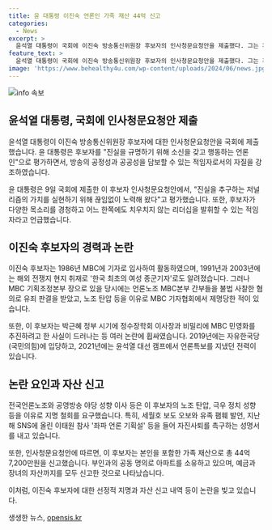 ```yaml
---
title: 윤 대통령 이진숙 언론인 가족 재산 44억 신고
categories:
  - News
excerpt: >
  윤석열 대통령이 국회에 이진숙 방송통신위원장 후보자의 인사청문요청안을 제출했다. 그는 후보자를 진실을 규명하기 위해 소신을 갖고 행동하는 언론인으로 평가하며, 방송의 공정성과 공공성을 담보할 수 있는 환경 조성에 대한 요구가 높은 시기에 사명감과 책임감을 갖고 임무를 완수할 수 있는 적임자로 설명했다. 그러나 언론노조와 일부 정치성향은 후보자의 과거 사건과 노조 탄압을 이유로 반대 의견을 제기하고 있다. 이진숙 후보자의 가족 재산 신고 내역도 논란이 되고 있는 상황이다.
feature_text: >
  윤석열 대통령이 국회에 이진숙 방송통신위원장 후보자의 인사청문요청안을 제출했다. 그는 후보자를 진실을 규명하기 위해 소신을 갖고 행동하는 언론인으로 평가하며, 방송의 공정성과 공공성을 담보할 수 있는 환경 조성에 대한 요구가 높은 시기에 사명감과 책임감을 갖고 임무를 완수할 수 있는 적임자로 설명했다. 그러나 언론노조와 일부 정치성향은 후보자의 과거 사건과 노조 탄압을 이유로 반대 의견을 제기하고 있다. 이진숙 후보자의 가족 재산 신고 내역도 논란이 되고 있는 상황이다.
image: 'https://www.behealthy4u.com/wp-content/uploads/2024/06/news.jpg'
---
```


<p><img src="https://www.behealthy4u.com/wp-content/uploads/2024/06/news.jpg" alt="info 속보" /></p>

<h2 data-ke-size="size26">윤석열 대통령, 국회에 인사청문요청안 제출</h2>

<p>윤석열 대통령이 이진숙 방송통신위원장 후보자에 대한 인사청문요청안을 국회에 제출했습니다. 윤 대통령은 후보자를 "진실을 규명하기 위해 소신을 갖고 행동하는 언론인"으로 평가하면서, 방송의 공정성과 공공성을 담보할 수 있는 적임자로서의 자질을 강조하였습니다.</p>

<p data-ke-size="size16">윤 대통령은 9일 국회에 제출한 이 후보자 인사청문요청안에서, "진실을 추구하는 저널리즘의 가치를 실현하기 위해 끊임없이 노력해 왔다"고 평가했습니다. 또한, 후보자가 다양한 목소리를 경청하고 어느 한쪽에도 치우치지 않는 리더십을 발휘할 수 있는 적임자라고 언급했습니다.</p>

<h2 data-ke-size="size26">이진숙 후보자의 경력과 논란</h2>

<p>이진숙 후보자는 1986년 MBC에 기자로 입사하여 활동하였으며, 1991년과 2003년에는 해외 전쟁지 현지 취재로 '한국 최초의 여성 종군기자'로도 알려졌습니다. 그러나 MBC 기획조정본부 장으로 있을 당시에는 언론노조 MBC본부 간부들을 불법 사찰한 혐의로 유죄 판결을 받았고, 노조 탄압 등을 이유로 MBC 기자협회에서 제명당한 적이 있습니다.</p>

<p>또한, 이 후보자는 박근혜 정부 시기에 정수장학회 이사장과 비밀리에 MBC 민영화를 추진하려고 한 사실이 드러나는 등 여러 논란에 휩싸였습니다. 2019년에는 자유한국당(국민의힘)에 입당하고, 2021년에는 윤석열 대선 캠프에서 언론특보를 지냈던 전력이 있습니다.</p>

<h2 data-ke-size="size26">논란 요인과 자산 신고</h2>

<p>전국언론노조와 공영방송 야당 성향 이사 등은 이 후보자의 노조 탄압, 극우 정치 성향 등을 이유로 지명 철회를 요구했습니다. 특히, 세월호 보도 오보와 유족 폄훼 발언, 지난해 SNS에 올린 이태원 참사 '좌파 언론 기획설' 등을 들어 자진사퇴를 촉구하는 성명서를 내고 있습니다.</p>

<p>또한, 인사청문요청안에 따르면, 이 후보자는 본인을 포함한 가족 재산으로 총 44억7,200만원을 신고했습니다. 부인과의 공동 명의로 아파트를 소유하고 있으며, 예금과 장녀의 자산까지를 모두 신고한 것으로 나타났습니다.</p>

<p>이처럼, 이진숙 후보자에 대한 선정적 지명과 자산 신고 내역 등이 논란을 빚고 있습니다.</p>
생생한 뉴스, <a href="https://opensis.kr" rel="dofollow">opensis.kr</a>


